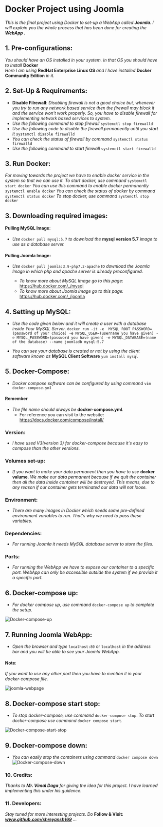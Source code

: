 # Docker Project using Joomla
*This is the final project using Docker to set-up a WebApp called **Joomla**.*
*I will explain you the whole process that has been done for creating the **WebApp** .*


## 1. Pre-configurations:
*You should have an OS installed in your system. In that OS you should have to install* **Docker**  
*Here I am using* **RedHat Enterprise Linux OS** *and I have installed* **Docker Community Edition** *in it.*


## 2. Set-Up & Requirements:
* **Disable Filrewall**: *Disabling firewall is not a good choice but, whenever you try to run any network based service then the firewall may block it and the service won't work properly. So, you have to disable firewall for implementing network based services to system.*
* *Use the following command to stop firewall*
  `systemctl stop firewalld`
* *Use the following code to disable the firewall permanently until you start it*
  `systemctl disable firewalld`
* *You can check the status of firewall by command*
  `systemctl status firewalld`
* *Use the following command to start firewall*
  `systemctl start firewalld`
  
  
## 3. Run Docker: 
*For moving towards the project we have to enable docker service in the system so that we can use it.*
  *To start docker, use command*
   `systemctl start docker`
  *You can use this command to enable docker permanently*
   `systemctl enable docker`
  *You can check the status of docker by command*
    `systemctl status docker`
  *To stop docker, use command*
    `systemctl stop docker`
    
    
## 3. Downloading required images:

#### Pulling MySQL Image:
  * *Use* `docker pull mysql:5.7` *to download the* **mysql version 5.7** *image to use as a database server.*
 
 
#### Pulling Joomla Image:
  * *Use* `docker pull joomla:3.9-php7.2-apache` *to download the Joomla Image in which php and apache server is already preconfigured.*
  
     * *To know more about MySQL Image go to this page:* https://hub.docker.com/_/mysql
      * *To know more about Joomla Image go to this page:* https://hub.docker.com/_/joomla
      
      
## 4. Setting up MySQL:
* *Use the code given below and it will create a user with a database inside Your MySQL Server.*
  `docker run -it -e  MYSQL_ROOT_PASSWORD=(password of your choice) -e MYSQL_USER=(username you have given) -e MYSQL_PASSWORD=(password you have given) -e MYSQL_DATABASE=(name of the database) --name joomladb mysql:5.7` 

* *You can see your database is created or not by using the client software known as* **MySQL Client Software**
  `yum install mysql`


## 5. Docker-Compose:
* *Docker compose software can be configured by using command*
  `vim docker-compose.yml`
  
#### Remember 
* *The file name should always be* **docker-compose.yml**.
  *  For reference you can visit to the website: https://docs.docker.com/compose/install/
  
  
### Version:
   * *I have used V3(version 3) for docker-compose because it's easy to compose than the other versions.*
   
   
### Volumes set-up:
   * *If you want to make your data permanent then you have to use* **docker valume**. *We make our data permanent because if we quit the container then all the data inside container will be destroyed. This means, due to any reason if our container gets terminated our data will not loose.*
   
   
### Environment:
   * *There are many images in Docker which needs some pre-defined environment variables to run. That's why we need to pass these variables.*
   
   
### Dependencies:
  * *For running Joomla it needs MySQL database server to store the files.*
  
  
### Ports:
  * *For running the WebApp we have to expose our container to a specific port. WebApp can only be accessible outside the system if we provide it a specific port.*
   
   
## 6. Docker-compose up:
  * *For docker compose up, use command* `docker-compose up` *to complete the setup.*
  
![Docker-compose-up](https://user-images.githubusercontent.com/62848573/80828475-f36c3680-8c02-11ea-907c-13096cc83f5c.png)



## 7. Running Joomla WebApp:
  * *Open the browser and type* `localhost:80` or `localhost` *in the address bar and you will be able to see your Joomla WebApp.*
  
#### Note: 
  *If you want to use any other port then you have to mention it in your docker-compose file.*
  
![joomla-webpage](https://user-images.githubusercontent.com/62848573/80828804-8ad18980-8c03-11ea-8576-de1ee58bbbef.png)

## 8. Docker-compose start stop:
   * *To stop docker-compose, use command* `docker-compose stop`. *To start docker-compose use command* `docker compose start`.
   
![Docker-compose-start-stop](https://user-images.githubusercontent.com/62848573/80828152-6628e200-8c02-11ea-8e63-c81df83f99eb.png)

## 9. Docker-compose down:
  * *You can easily stop the containers using command* `docker compose down` 
![Docker-compose-down](https://user-images.githubusercontent.com/62848573/80745232-9b1f3100-8b3d-11ea-8cb9-9fb3d43f9fc7.png)



### 10. Credits:
 *Thanks to **Mr. Vimal Daga** for giving the idea for this project. I have learned implementing this under his guidence.*

### 11. Developers:
*Stay tuned for more interesting projects. Do* **Follow & Visit:** 
***www.github.com/shreyansh169*** ...


   

